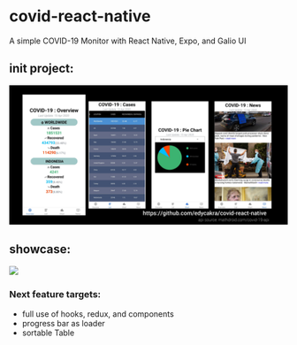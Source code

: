 # covid-react-native

A simple COVID-19 Monitor with React Native, Expo, and Galio UI

## init project:
![alt text](https://github.com/edycakra/covid-react-native/blob/master/assets/init.jpg)

## showcase:
![](https://github.com/edycakra/covid-react-native/blob/master/assets/showcaseInit.gif)

### Next feature targets: 
- full use of hooks, redux, and components
- progress bar as loader
- sortable Table

